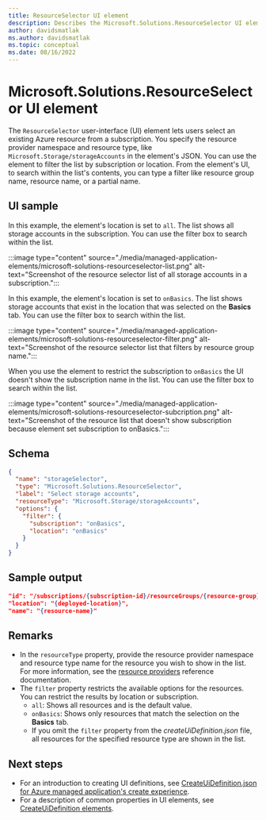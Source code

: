 ```yaml
---
title: ResourceSelector UI element
description: Describes the Microsoft.Solutions.ResourceSelector UI element for Azure portal. Used for getting a list of existing resources.
author: davidsmatlak
ms.author: davidsmatlak
ms.topic: conceptual
ms.date: 08/16/2022
---
```


# Microsoft.Solutions.ResourceSelector UI element

The `ResourceSelector` user-interface (UI) element lets users select an existing Azure resource from a subscription. You specify the resource provider namespace and resource type, like `Microsoft.Storage/storageAccounts` in the element's JSON. You can use the element to filter the list by subscription or location. From the element's UI, to search within the list's contents, you can type a filter like resource group name, resource name, or a partial name.

## UI sample

In this example, the element's location is set to `all`. The list shows all storage accounts in the subscription. You can use the filter box to search within the list.

:::image type="content" source="./media/managed-application-elements/microsoft-solutions-resourceselector-list.png" alt-text="Screenshot of the resource selector list of all storage accounts in a subscription.":::


In this example, the element's location is set to `onBasics`. The list shows storage accounts that exist in the location that was selected on the **Basics** tab. You can use the filter box to search within the list.

:::image type="content" source="./media/managed-application-elements/microsoft-solutions-resourceselector-filter.png" alt-text="Screenshot of the resource selector list that filters by resource group name.":::

When you use the element to restrict the subscription to `onBasics` the UI doesn't show the subscription name in the list. You can use the filter box to search within the list.

:::image type="content" source="./media/managed-application-elements/microsoft-solutions-resourceselector-subcription.png" alt-text="Screenshot of the resource list that doesn't show subscription because element set subscription to onBasics.":::

## Schema

```json
{
  "name": "storageSelector",
  "type": "Microsoft.Solutions.ResourceSelector",
  "label": "Select storage accounts",
  "resourceType": "Microsoft.Storage/storageAccounts",
  "options": {
    "filter": {
      "subscription": "onBasics",
      "location": "onBasics"
    }
  }
}
```

## Sample output

```json
"id": "/subscriptions/{subscription-id}/resourceGroups/{resource-group}/providers/{resource-provider-namespace}/{resource-type}/{resource-name}",
"location": "{deployed-location}",
"name": "{resource-name}"
```

## Remarks

- In the `resourceType` property, provide the resource provider namespace and resource type name for the resource you wish to show in the list. For more information, see the [resource providers](/azure/templates/) reference documentation.
- The `filter` property restricts the available options for the resources. You can restrict the results by location or subscription.
  - `all`: Shows all resources and is the default value.
  - `onBasics`: Shows only resources that match the selection on the **Basics** tab.
  - If you omit the `filter` property from the _createUiDefinition.json_ file, all resources for the specified resource type are shown in the list.

## Next steps

- For an introduction to creating UI definitions, see [CreateUiDefinition.json for Azure managed application's create experience](create-uidefinition-overview.md).
- For a description of common properties in UI elements, see [CreateUiDefinition elements](create-uidefinition-elements.md).
